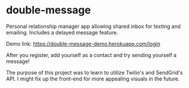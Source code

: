 # double-message
Personal relationship manager app allowing shared inbox for texting and emailing. Includes a delayed message feature.

Demo link:
https://double-message-demo.herokuapp.com/login

After you register, add yourself as a contact and try sending yourself a message!

The purpose of this project was to learn to utilize Twilio's and SendGrid's API. I might fix up the front-end for more appealing visuals in the future.
